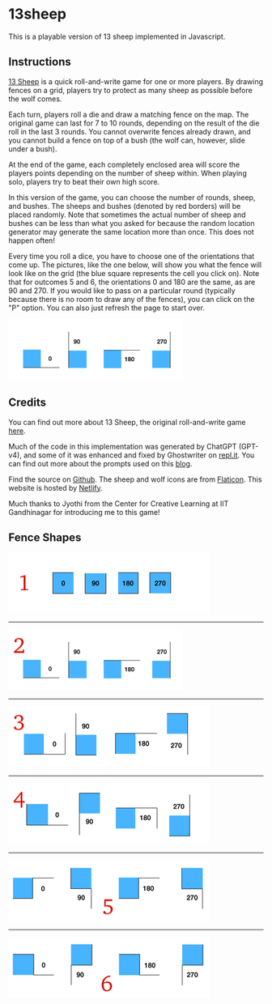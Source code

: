# 13sheep

This is a playable version of 13 sheep implemented in Javascript.

Instructions
------------

[13 Sheep](https://www.moritzdressler.de/en/13_Sheep) is a quick roll-and-write game for one or more players. By drawing fences on a grid, players try to protect as many sheep as possible before the wolf comes.

Each turn, players roll a die and draw a matching fence on the map. The original game can last for 7 to 10 rounds, depending on the result of the die roll in the last 3 rounds. You cannot overwrite fences already drawn, and you cannot build a fence on top of a bush (the wolf can, however, slide under a bush).

At the end of the game, each completely enclosed area will score the players points depending on the number of sheep within. When playing solo, players try to beat their own high score.

In this version of the game, you can choose the number of rounds, sheep, and bushes. The sheeps and bushes (denoted by red borders) will be placed randomly. Note that sometimes the actual number of sheep and bushes can be less than what you asked for because the random location generator may generate the same location more than once. This does not happen often!

Every time you roll a dice, you have to choose one of the orientations that come up. The pictures, like the one below, will show you what the fence will look like on the grid (the blue square represents the cell you click on). Note that for outcomes 5 and 6, the orientations 0 and 180 are the same, as are 90 and 270. If you would like to pass on a particular round (typically because there is no room to draw any of the fences), you can click on the "P" option. You can also just refresh the page to start over.

![](images/2.png)


Credits
-------

You can find out more about 13 Sheep, the original roll-and-write game [here](https://www.moritzdressler.de/en/13_Sheep).

Much of the code in this implementation was generated by ChatGPT (GPT-v4), and some of it was enhanced and fixed by Ghostwriter on [repl.it](repl.it). You can find out more about the prompts used on this [blog](https://www.neeldhara.com/blog/13sheep).

Find the source on [Github](https://www.github.com/neeldhara/13sheep). The sheep and wolf icons are from [Flaticon](https://www.flaticon.com/). This website is hosted by [Netlify](https://www.netlify.com/).

Much thanks to Jyothi from the Center for Creative Learning at IIT Gandhinagar for introducing me to this game!


Fence Shapes
------------


![](images/1a.png)

---

![](images/2a.png)

---

![](images/3a.png)

---

![](images/4a.png)

---

![](images/5a.png)

---

![](images/6a.png)

